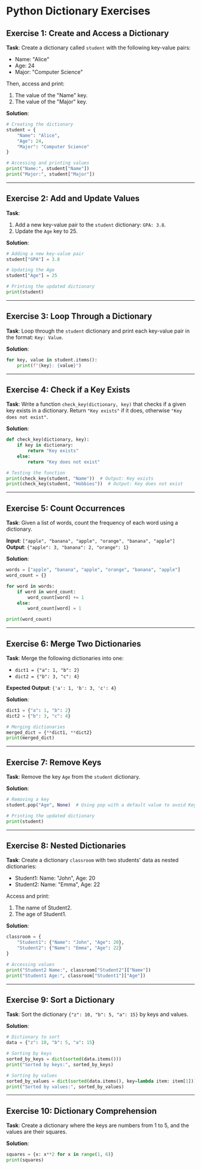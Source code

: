 
# Python Dictionary Exercises

## Exercise 1: Create and Access a Dictionary
**Task**: Create a dictionary called `student` with the following key-value pairs:
- Name: "Alice"
- Age: 24
- Major: "Computer Science"

Then, access and print:
1. The value of the "Name" key.
2. The value of the "Major" key.

**Solution**:
```python
# Creating the dictionary
student = {
    "Name": "Alice",
    "Age": 24,
    "Major": "Computer Science"
}

# Accessing and printing values
print("Name:", student["Name"])
print("Major:", student["Major"])
```

---

## Exercise 2: Add and Update Values
**Task**:
1. Add a new key-value pair to the `student` dictionary: `GPA: 3.8`.
2. Update the `Age` key to 25.

**Solution**:
```python
# Adding a new key-value pair
student["GPA"] = 3.8

# Updating the Age
student["Age"] = 25

# Printing the updated dictionary
print(student)
```

---

## Exercise 3: Loop Through a Dictionary
**Task**: Loop through the `student` dictionary and print each key-value pair in the format:
`Key: Value`.

**Solution**:
```python
for key, value in student.items():
    print(f"{key}: {value}")
```

---

## Exercise 4: Check if a Key Exists
**Task**: Write a function `check_key(dictionary, key)` that checks if a given key exists in a dictionary. Return `"Key exists"` if it does, otherwise `"Key does not exist"`.

**Solution**:
```python
def check_key(dictionary, key):
    if key in dictionary:
        return "Key exists"
    else:
        return "Key does not exist"

# Testing the function
print(check_key(student, "Name"))  # Output: Key exists
print(check_key(student, "Hobbies"))  # Output: Key does not exist
```

---

## Exercise 5: Count Occurrences
**Task**: Given a list of words, count the frequency of each word using a dictionary.

**Input**: `["apple", "banana", "apple", "orange", "banana", "apple"]`  
**Output**: `{"apple": 3, "banana": 2, "orange": 1}`

**Solution**:
```python
words = ["apple", "banana", "apple", "orange", "banana", "apple"]
word_count = {}

for word in words:
    if word in word_count:
        word_count[word] += 1
    else:
        word_count[word] = 1

print(word_count)
```

---

## Exercise 6: Merge Two Dictionaries
**Task**: Merge the following dictionaries into one:
- `dict1 = {"a": 1, "b": 2}`
- `dict2 = {"b": 3, "c": 4}`

**Expected Output**: `{'a': 1, 'b': 3, 'c': 4}`

**Solution**:
```python
dict1 = {"a": 1, "b": 2}
dict2 = {"b": 3, "c": 4}

# Merging dictionaries
merged_dict = {**dict1, **dict2}
print(merged_dict)
```

---

## Exercise 7: Remove Keys
**Task**: Remove the key `Age` from the `student` dictionary.

**Solution**:
```python
# Removing a key
student.pop("Age", None)  # Using pop with a default value to avoid KeyError if the key doesn't exist

# Printing the updated dictionary
print(student)
```

---

## Exercise 8: Nested Dictionaries
**Task**: Create a dictionary `classroom` with two students' data as nested dictionaries:
- Student1: Name: "John", Age: 20
- Student2: Name: "Emma", Age: 22

Access and print:
1. The name of Student2.
2. The age of Student1.

**Solution**:
```python
classroom = {
    "Student1": {"Name": "John", "Age": 20},
    "Student2": {"Name": "Emma", "Age": 22}
}

# Accessing values
print("Student2 Name:", classroom["Student2"]["Name"])
print("Student1 Age:", classroom["Student1"]["Age"])
```

---

## Exercise 9: Sort a Dictionary
**Task**: Sort the dictionary `{"z": 10, "b": 5, "a": 15}` by keys and values.

**Solution**:
```python
# Dictionary to sort
data = {"z": 10, "b": 5, "a": 15}

# Sorting by keys
sorted_by_keys = dict(sorted(data.items()))
print("Sorted by keys:", sorted_by_keys)

# Sorting by values
sorted_by_values = dict(sorted(data.items(), key=lambda item: item[1]))
print("Sorted by values:", sorted_by_values)
```

---

## Exercise 10: Dictionary Comprehension
**Task**: Create a dictionary where the keys are numbers from 1 to 5, and the values are their squares.

**Solution**:
```python
squares = {x: x**2 for x in range(1, 6)}
print(squares)
```
